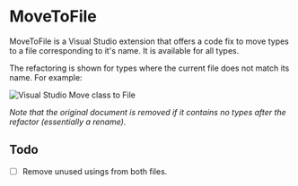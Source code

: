 # MoveToFile
MoveToFile is a Visual Studio extension that offers a code fix to move types to a file corresponding to it's name. It is available for all types.

The refactoring is shown for types where the current file does not match its name. For example:

![Visual Studio Move class to File](http://i.imgur.com/jwR9We6.png)

*Note that the original document is removed if it contains no types after the refactor (essentially a rename).*

## Todo

- [ ] Remove unused usings from both files.
